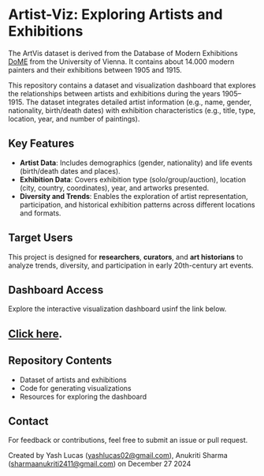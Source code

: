 # Artist-Viz: Exploring Artists and Exhibitions 

The ArtVis dataset is derived from the Database of Modern Exhibitions [DoME](http://exhibitions.univie.ac.at/)  from the University of Vienna. It contains about 14.000 modern painters and their exhibitions between 1905 and 1915.

This repository contains a dataset and visualization dashboard that explores the relationships between artists and exhibitions during the years 1905–1915. The dataset integrates detailed artist information (e.g., name, gender, nationality, birth/death dates) with exhibition characteristics (e.g., title, type, location, year, and number of paintings). 

## Key Features
- **Artist Data**: Includes demographics (gender, nationality) and life events (birth/death dates and places).  
- **Exhibition Data**: Covers exhibition type (solo/group/auction), location (city, country, coordinates), year, and artworks presented.  
- **Diversity and Trends**: Enables the exploration of artist representation, participation, and historical exhibition patterns across different locations and formats.

## Target Users
This project is designed for **researchers**, **curators**, and **art historians** to analyze trends, diversity, and participation in early 20th-century art events.

## Dashboard Access
Explore the interactive visualization dashboard usinf the link below.
## [Click here](https://yashlucas.github.io/Artist-Viz/). 

## Repository Contents
- Dataset of artists and exhibitions
- Code for generating visualizations
- Resources for exploring the dashboard

## Contact
For feedback or contributions, feel free to submit an issue or pull request.

Created by Yash Lucas (yashlucas02@gmail.com), Anukriti Sharma (sharmaanukriti2411@gmail.com)  on December 27 2024
